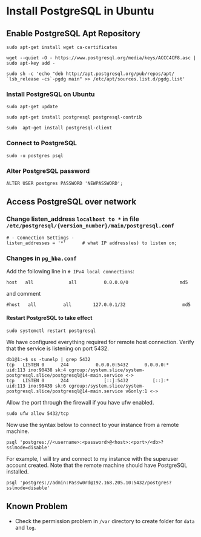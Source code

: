 # Install PostgreSQL in Ubuntu

## Enable PostgreSQL Apt Repository


```
sudo apt-get install wget ca-certificates

wget --quiet -O - https://www.postgresql.org/media/keys/ACCC4CF8.asc | sudo apt-key add -

sudo sh -c 'echo "deb http://apt.postgresql.org/pub/repos/apt/ `lsb_release -cs`-pgdg main" >> /etc/apt/sources.list.d/pgdg.list'
```


### Install PostgreSQL on Ubuntu

```
sudo apt-get update

sudo apt-get install postgresql postgresql-contrib

sudo  apt-get install postgresql-client

```


### Connect to PostgreSQL

```
sudo -u postgres psql
```

### Alter PostgreSQL password

```
ALTER USER postgres PASSWORD 'NEWPASSWORD';
```

## Access PostgreSQL over network

### Change listen_address `localhost to *` in  file  `/etc/postgresql/{version_number}/main/postgresql.conf`
```
# - Connection Settings -
listen_addresses = '*'      # what IP address(es) to listen on;     
```

### Changes in `pg_hba.conf`

Add the following line in `# IPv4 local connections`:

```
host   all             all          0.0.0.0/0                   md5
```

and comment

```
#host   all          all        127.0.0.1/32                     md5
```

#### Restart PostgreSQL to take effect

```
sudo systemctl restart postgresql
```

We have configured everything required for remote host connection. Verify that the service is listening on port 5432.
```
db1@1:~$ ss -tunelp | grep 5432
tcp   LISTEN 0      244          0.0.0.0:5432      0.0.0.0:*    uid:113 ino:90438 sk:4 cgroup:/system.slice/system-postgresql.slice/postgresql@14-main.service <->
tcp   LISTEN 0      244             [::]:5432         [::]:*    uid:113 ino:90439 sk:6 cgroup:/system.slice/system-postgresql.slice/postgresql@14-main.service v6only:1 <->
```

Allow the port through the firewall if you have ufw enabled.

```
sudo ufw allow 5432/tcp
```

Now use the syntax below to connect to your instance from a remote machine.

```
psql 'postgres://<username>:<password>@<host>:<port>/<db>?sslmode=disable'
```

For example, I will try and connect to my instance with the superuser account created. Note that the remote machine should have PostgreSQL installed.

```
psql 'postgres://admin:Passw0rd@192.168.205.10:5432/postgres?sslmode=disable'
```

## Known Problem

* Check the permission problem in `/var` directory to create folder for `data` and `log`.
